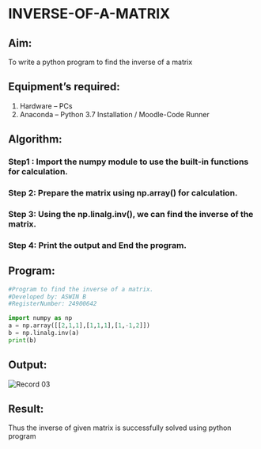 # INVERSE-OF-A-MATRIX
## Aim:
To write a python program to find the inverse of a matrix
## Equipment’s required:
1. 	Hardware – PCs
2. 	Anaconda – Python 3.7 Installation / Moodle-Code Runner
## Algorithm:
### Step1 :  Import the numpy module to use the built-in functions for calculation.
### Step 2: Prepare the matrix using np.array() for calculation.
### Step 3: Using the np.linalg.inv(), we can find the inverse of the matrix.
### Step 4: Print the output and End the program.

## Program:
```python
#Program to find the inverse of a matrix.
#Developed by: ASWIN B
#RegisterNumber: 24900642

import numpy as np
a = np.array([[2,1,1],[1,1,1],[1,-1,2]])
b = np.linalg.inv(a)
print(b)
```
## Output:
![Record 03](https://github.com/user-attachments/assets/28f662a2-19a7-4669-bdea-d95bd1e37145)

## Result:
Thus the inverse of given matrix is successfully solved using python program

